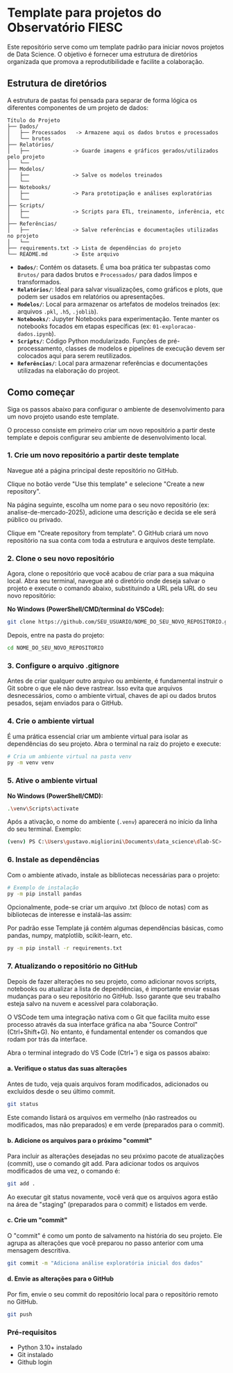 # Template para projetos do Observatório FIESC

Este repositório serve como um template padrão para iniciar novos projetos de Data Science. O objetivo é fornecer uma estrutura de diretórios organizada que promova a reprodutibilidade e facilite a colaboração.

## Estrutura de diretórios

A estrutura de pastas foi pensada para separar de forma lógica os diferentes componentes de um projeto de dados:

```
Título do Projeto
├── Dados/
│   ├── Processados   -> Armazene aqui os dados brutos e processados
│   └── brutos
├── Relatórios/
│   ├──              -> Guarde imagens e gráficos gerados/utilizados pelo projeto
│   └──  
├── Modelos/
│   ├──              -> Salve os modelos treinados
│   └──  
├── Notebooks/
│   ├──              -> Para prototipação e análises exploratórias
│   └── 
├── Scripts/
│   ├──              -> Scripts para ETL, treinamento, inferência, etc
│   └──
├── Referências/
│   ├──              -> Salve referências e documentações utilizadas no projeto
│   └──   
├── requirements.txt -> Lista de dependências do projeto
└── README.md        -> Este arquivo
```

*   **`Dados/`**: Contém os datasets. É uma boa prática ter subpastas como `Brutos/` para dados brutos e `Processados/` para dados limpos e transformados.
*   **`Relatórios/`**: Ideal para salvar visualizações, como gráficos e plots, que podem ser usados em relatórios ou apresentações.
*   **`Modelos/`**: Local para armazenar os artefatos de modelos treinados (ex: arquivos `.pkl`, `.h5`, `.joblib`).
*   **`Notebooks/`**: Jupyter Notebooks para experimentação. Tente manter os notebooks focados em etapas específicas (ex: `01-exploracao-dados.ipynb`).
*   **`Scripts/`**: Código Python modularizado. Funções de pré-processamento, classes de modelos e pipelines de execução devem ser colocados aqui para serem reutilizados.
*   **`Referências/`**: Local para armazenar referências e documentações utilizadas na elaboração do projeot.

## Como começar

Siga os passos abaixo para configurar o ambiente de desenvolvimento para um novo projeto usando este template.

O processo consiste em primeiro criar um novo repositório a partir deste template e depois configurar seu ambiente de desenvolvimento local.

### 1. Crie um novo repositório a partir deste template
Navegue até a página principal deste repositório no GitHub.

Clique no botão verde "Use this template" e selecione "Create a new repository".

Na página seguinte, escolha um nome para o seu novo repositório (ex: analise-de-mercado-2025), adicione uma descrição e decida se ele será público ou privado.

Clique em "Create repository from template". O GitHub criará um novo repositório na sua conta com toda a estrutura e arquivos deste template.

### 2. Clone o seu novo repositório
Agora, clone o repositório que você acabou de criar para a sua máquina local. Abra seu terminal, navegue até o diretório onde deseja salvar o projeto e execute o comando abaixo, substituindo a URL pela URL do seu novo repositório:

**No Windows (PowerShell/CMD/terminal do VSCode):**
```bash
git clone https://github.com/SEU_USUARIO/NOME_DO_SEU_NOVO_REPOSITORIO.git
```
Depois, entre na pasta do projeto:
```bash
cd NOME_DO_SEU_NOVO_REPOSITORIO
```

### 3. Configure o arquivo .gitignore
Antes de criar qualquer outro arquivo ou ambiente, é fundamental instruir o Git sobre o que ele não deve rastrear. Isso evita que arquivos desnecessários, como o ambiente virtual, chaves de api ou dados brutos pesados, sejam enviados para o GitHub.


### 4. Crie o ambiente virtual

É uma prática essencial criar um ambiente virtual para isolar as dependências do seu projeto. Abra o terminal na raiz do projeto e execute:

```bash
# Cria um ambiente virtual na pasta venv
py -m venv venv
```

### 5. Ative o ambiente virtual

**No Windows (PowerShell/CMD):**
```bash
.\venv\Scripts\activate
```

Após a ativação, o nome do ambiente (`.venv`) aparecerá no início da linha do seu terminal.
Exemplo:
```bash
(venv) PS C:\Users\gustavo.migliorini\Documents\data_science\dlab-SC>
```

### 6. Instale as dependências

Com o ambiente ativado, instale as bibliotecas necessárias para o projeto:

```bash
# Exemplo de instalação
py -m pip install pandas
```
Opcionalmente, pode-se criar um arquivo .txt (bloco de notas) com as bibliotecas de interesse e instalá-las assim: 

Por padrão esse Template já contém algumas dependências básicas, como pandas, numpy, matplotlib, scikit-learn, etc.

```bash
py -m pip install -r requirements.txt
```

### 7. Atualizando o repositório no GitHub
Depois de fazer alterações no seu projeto, como adicionar novos scripts, notebooks ou atualizar a lista de dependências, é importante enviar essas mudanças para o seu repositório no GitHub. Isso garante que seu trabalho esteja salvo na nuvem e acessível para colaboração.

O VSCode tem uma integração nativa com o Git que facilita muito esse processo através da sua interface gráfica na aba "Source Control" (Ctrl+Shift+G). No entanto, é fundamental entender os comandos que rodam por trás da interface.

Abra o terminal integrado do VS Code (Ctrl+') e siga os passos abaixo:

#### a. Verifique o status das suas alterações

Antes de tudo, veja quais arquivos foram modificados, adicionados ou excluídos desde o seu último commit.

```bash
git status
```

Este comando listará os arquivos em vermelho (não rastreados ou modificados, mas não preparados) e em verde (preparados para o commit).

#### b. Adicione os arquivos para o próximo "commit"

Para incluir as alterações desejadas no seu próximo pacote de atualizações (commit), use o comando git add. Para adicionar todos os arquivos modificados de uma vez, o comando é:

```bash
git add .
```

Ao executar git status novamente, você verá que os arquivos agora estão na área de "staging" (preparados para o commit) e listados em verde.

#### c. Crie um "commit"

O "commit" é como um ponto de salvamento na história do seu projeto. Ele agrupa as alterações que você preparou no passo anterior com uma mensagem descritiva.

```bash
git commit -m "Adiciona análise exploratória inicial dos dados"
```

#### d. Envie as alterações para o GitHub

Por fim, envie o seu commit do repositório local para o repositório remoto no GitHub.

```bash
git push
```

### Pré-requisitos

-   Python 3.10+ instalado
-   Git instalado
-   Github login